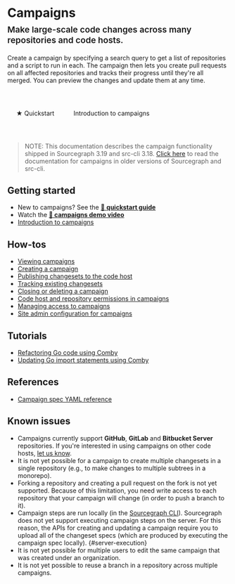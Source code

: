 # Campaigns

<style>
.subtitle {
  font-weight: 600;
  margin-top: -0.5em;
  font-size: 1.2rem;
}
.markdown-body h2 {
  margin-top: 2em;
}

.btn {
  display: inline-block;
  margin: 0;
  padding: 1rem 1.25rem;
  border: 0;
  border-radius: 4px;
  text-decoration: none;
  -webkit-appearance: none;
  -webkit-font-smoothing: antialiased;
  border: 1px solid var(--sidebar-nav-active-bg);
}

.btn-primary {
  background-color: var(--sidebar-nav-active-bg);
}

.btn:hover {
  opacity: 0.85;
  text-decoration: none;
}

.cta-group {
  margin: 3em 0;
}

</style>

<p class="subtitle">Make large-scale code changes across many repositories and code hosts.</p>

<p class="lead">
Create a campaign by specifying a search query to get a list of repositories and a script to run in each. The campaign then lets you create pull requests on all affected repositories and tracks their progress until they're all merged. You can preview the changes and update them at any time.
</p>

<div class="cta-group">
<a class="btn btn-primary" href="quickstart">★ Quickstart</a> <a class="btn" href="introduction_to_campaigns">Introduction to campaigns</a>
</div>

> NOTE: This documentation describes the campaign functionality shipped in Sourcegraph 3.19 and src-cli 3.18. [Click here](https://docs.sourcegraph.com/@3.18/user/campaigns) to read the documentation for campaigns in older versions of Sourcegraph and src-cli.

## Getting started

- New to campaigns? See the [🏃 **quickstart guide**](quickstart.md)
- Watch the [**🎥 campaigns demo video**](https://www.youtube.com/watch?v=EfKwKFzOs3E)
- [Introduction to campaigns](introduction_to_campaigns.md)

## How-tos

- [Viewing campaigns](how-tos/viewing_campaigns.md)
- [Creating a campaign](how-tos/creating_a_campaign.md)
- [Publishing changesets to the code host](how-tos/publishing_changesets.md)
- [Tracking existing changesets](how-tos/tracking_existing_changesets.md)
- [Closing or deleting a campaign](how-tos/closing_or_deleting_a_campaign.md)
- [Code host and repository permissions in campaigns](how-tos/code_host_repository_permissions.md)
- [Managing access to campaigns](how-tos/managing_access.md)
- [Site admin configuration for campaigns](how-tos/site_admin_configuration.md)

## Tutorials

- [Refactoring Go code using Comby](tutorials/refactor_go_comby.md)
- [Updating Go import statements using Comby](tutorials/updating_go_import_statements.md)

## References

- [Campaign spec YAML reference](campaign_spec_yaml_reference.md)

## Known issues

- Campaigns currently support **GitHub**, **GitLab** and **Bitbucket Server** repositories. If you're interested in using campaigns on other code hosts, [let us know](https://about.sourcegraph.com/contact).
- It is not yet possible for a campaign to create multiple changesets in a single repository (e.g., to make changes to multiple subtrees in a monorepo).
- Forking a repository and creating a pull request on the fork is not yet supported. Because of this limitation, you need write access to each repository that your campaign will change (in order to push a branch to it).
- Campaign steps are run locally (in the [Sourcegraph CLI](https://github.com/sourcegraph/src-cli)). Sourcegraph does not yet support executing campaign steps on the server. For this reason, the APIs for creating and updating a campaign require you to upload all of the changeset specs (which are produced by executing the campaign spec locally). {#server-execution}
- It is not yet possible for multiple users to edit the same campaign that was created under an organization.
- It is not yet possible to reuse a branch in a repository across multiple campaigns.

